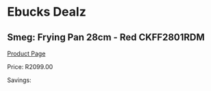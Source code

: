 
# Ebucks Dealz
## Smeg: Frying Pan 28cm - Red CKFF2801RDM
[Product Page](https://www.ebucks.com/web/shop/productSelected.do?prodId=1170696296&catId=1196428103)

Price: R2099.00

Savings: 


	